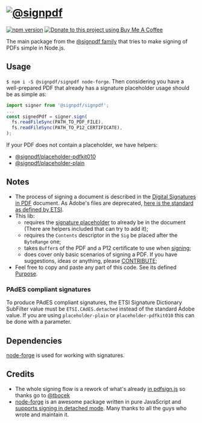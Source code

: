 # [![@signpdf](https://raw.githubusercontent.com/vbuch/node-signpdf/master/resources/logo-horizontal.svg?sanitize=true)](https://github.com/vbuch/node-signpdf/)

[![npm version](https://badge.fury.io/js/@signpdf%2Fsignpdf.svg)](https://badge.fury.io/js/@signpdf%2Fsignpdf)
[![Donate to this project using Buy Me A Coffee](https://img.shields.io/badge/buy%20me%20a%20coffee-donate-yellow.svg)](https://buymeacoffee.com/vbuch)

The main package from the [@signpdf family](https://github.com/vbuch/node-signpdf/) that tries to make signing of PDFs simple in Node.js.

## Usage

`$ npm i -S @signpdf/signpdf node-forge`. Then considering you have a well-prepared PDF that already has a signature placeholder usage should be as simple as:

```javascript
import signer from '@signpdf/signpdf';
...
const signedPdf = signer.sign(
  fs.readFileSync(PATH_TO_PDF_FILE),
  fs.readFileSync(PATH_TO_P12_CERTIFICATE),
);
```

If your PDF does not contain a placeholder, we have helpers:

- [@signpdf/placeholder-pdfkit010](/packages/placeholder-pdfkit010)
- [@signpdf/placeholder-plain](/packages/placeholder-plain)

## Notes

* The process of signing a document is described in the [Digital Signatures in PDF](https://www.adobe.com/devnet-docs/etk_deprecated/tools/DigSig/Acrobat_DigitalSignatures_in_PDF.pdf) document. As Adobe's files are deprecated, [here is the standard as defined by ETSI](<https://ec.europa.eu/digital-building-blocks/wikis/display/DIGITAL/Standards+and+specifications#Standardsandspecifications-PAdES(PDFAdvancedElectronicSignature)BaselineProfile>).
* This lib:
  * requires the [signature placeholder](https://github.com/vbuch/node-signpdf#append-a-signature-placeholder) to already be in the document (There are helpers included that can try to add it);
  * requires the `Contents` descriptor in the `Sig` be placed after the `ByteRange` one;
  * takes `Buffer`s of the PDF and a P12 certificate to use when [signing](https://github.com/vbuch/node-signpdf/#generate-and-apply-signature);
  * does cover only basic scenarios of signing a PDF. If you have suggestions, ideas or anything, please [CONTRIBUTE](https://github.com/vbuch/node-signpdf/blob/develop/CONTRIBUTING.md);
* Feel free to copy and paste any part of this code. See its defined [Purpose](https://github.com/vbuch/node-signpdf#purpose).

### PAdES compliant signatures

To produce PAdES compliant signatures, the ETSI Signature Dictionary SubFilter value must be `ETSI.CAdES.detached` instead of the standard Adobe value. If you are using `placeholder-plain` or `placeholder-pdfkit010` this can be done with a parameter.

## Dependencies

[node-forge](https://github.com/digitalbazaar/forge) is used for working with signatures.

## Credits

* The whole signing flow is a rework of what's already [in pdfsign.js](https://github.com/Communication-Systems-Group/pdfsign.js/blob/master/src/js/main.js#L594) so thanks go to [@tbocek](https://github.com/tbocek)
* [node-forge](https://github.com/digitalbazaar/forge) is an awesome package written in pure JavaScript and [supports signing in detached mode](https://github.com/digitalbazaar/forge/pull/605). Many thanks to all the guys who wrote and maintain it.
